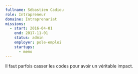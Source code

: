 ```yaml
---
fullname: Sébastien Cadiou
role: Intrapreneur
domaine: Intraprenariat
missions:
  - start: 2016-04-01
    end: 2017-11-01
    status: admin
    employer: pole-emploi
    startups:
      - memo
---
```

Il faut parfois casser les codes pour avoir un véritable impact.